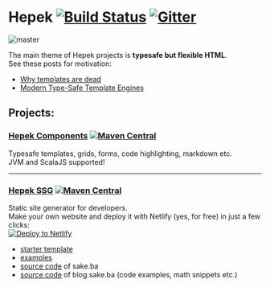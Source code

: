 # Hepek  [![Build Status](	https://img.shields.io/travis/sake92/hepek/master.svg?logo=travis&style=flat-square)](https://travis-ci.com/sake92/hepek) [![Gitter](https://img.shields.io/gitter/room/sake92/hepek.svg?style=flat-square)](https://gitter.im/sake92/hepek?utm_source=badge&utm_medium=badge&utm_campaign=pr-badge&utm_content=badge)

![master](https://github.com/sake92/hepek/actions/workflows/ghpages.yml/badge.svg?branch=master)

The main theme of Hepek projects is **typesafe but flexible HTML**.  
See these posts for motivation: 
- [Why templates are dead](https://codeburst.io/80-of-my-coding-is-doing-this-or-why-templates-are-dead-b640fc149e22)
- [Modern Type-Safe Template Engines](https://dzone.com/articles/modern-type-safe-template-engines)

## Projects:

### [Hepek Components](https://sake92.github.io/hepek/hepek/components/index.html) [![Maven Central](https://img.shields.io/maven-central/v/ba.sake/hepek-components_2.13.svg?style=flat-square&label=Scala+2.13)](https://mvnrepository.com/artifact/ba.sake/hepek-components)
Typesafe templates, grids, forms, code highlighting, markdown etc.  
JVM and ScalaJS supported!  

---
### [Hepek SSG](https://sake92.github.io/hepek/hepek/index.html)  [![Maven Central](https://img.shields.io/maven-central/v/ba.sake/hepek_2.13.svg?style=flat-square&label=Scala+2.13)](https://mvnrepository.com/artifact/ba.sake/hepek)
Static site generator for developers.  
Make your own website and deploy it with Netlify (yes, for free) in just a few clicks:  
[![Deploy to Netlify](https://www.netlify.com/img/deploy/button.svg)](https://app.netlify.com/start/deploy?repository=https://github.com/sake92/hepek-starter)

- [starter template](https://github.com/sake92/hepek-starter)
- [examples](https://github.com/sake92/hepek-examples)
- [source code](https://github.com/sake92/sake-ba-source) of sake.ba
- [source code](https://github.com/sake92/sake-ba-blog-source) of blog.sake.ba (code examples, math snippets etc.)


